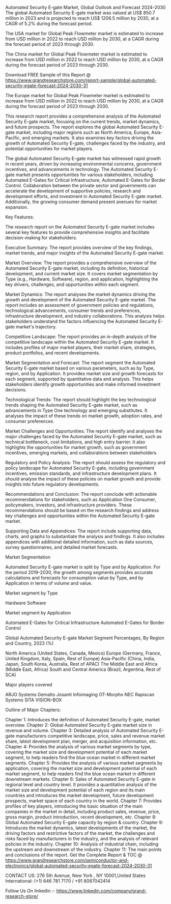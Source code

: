 Automated Security E-gate Market, Global Outlook and Forecast 2024-2030
The global Automated Security E-gate market was valued at US$ 850.7 million in 2023 and is projected to reach US$ 1206.5 million by 2030, at a CAGR of 5.2% during the forecast period.

The USA market for Global Peak Flowmeter market is estimated to increase from USD million in 2022 to reach USD million by 2030, at a CAGR during the forecast period of 2023 through 2030.

The China market for Global Peak Flowmeter market is estimated to increase from USD million in 2022 to reach USD million by 2030, at a CAGR during the forecast period of 2023 through 2030.

Download FREE Sample of this Report @ https://www.grandresearchstore.com/report-sample/global-automated-security-egate-forecast-2024-2030-31

The Europe market for Global Peak Flowmeter market is estimated to increase from USD million in 2022 to reach USD million by 2030, at a CAGR during the forecast period of 2023 through 2030.

This research report provides a comprehensive analysis of the Automated Security E-gate market, focusing on the current trends, market dynamics, and future prospects. The report explores the global Automated Security E-gate market, including major regions such as North America, Europe, Asia-Pacific, and emerging markets. It also examines key factors driving the growth of Automated Security E-gate, challenges faced by the industry, and potential opportunities for market players.

The global Automated Security E-gate market has witnessed rapid growth in recent years, driven by increasing environmental concerns, government incentives, and advancements in technology. The Automated Security E-gate market presents opportunities for various stakeholders, including Automated E-Gates for Critical Infrastructure, Automated E-Gates for Border Control. Collaboration between the private sector and governments can accelerate the development of supportive policies, research and development efforts, and investment in Automated Security E-gate market. Additionally, the growing consumer demand present avenues for market expansion.

Key Features:

The research report on the Automated Security E-gate market includes several key features to provide comprehensive insights and facilitate decision-making for stakeholders.

Executive Summary: The report provides overview of the key findings, market trends, and major insights of the Automated Security E-gate market.

Market Overview: The report provides a comprehensive overview of the Automated Security E-gate market, including its definition, historical development, and current market size. It covers market segmentation by Type (e.g., Hardware, Software), region, and application, highlighting the key drivers, challenges, and opportunities within each segment.

Market Dynamics: The report analyses the market dynamics driving the growth and development of the Automated Security E-gate market. The report includes an assessment of government policies and regulations, technological advancements, consumer trends and preferences, infrastructure development, and industry collaborations. This analysis helps stakeholders understand the factors influencing the Automated Security E-gate market's trajectory.

Competitive Landscape: The report provides an in-depth analysis of the competitive landscape within the Automated Security E-gate market. It includes profiles of major market players, their market share, strategies, product portfolios, and recent developments.

Market Segmentation and Forecast: The report segment the Automated Security E-gate market based on various parameters, such as by Type, region, and by Application. It provides market size and growth forecasts for each segment, supported by quantitative data and analysis. This helps stakeholders identify growth opportunities and make informed investment decisions.

Technological Trends: The report should highlight the key technological trends shaping the Automated Security E-gate market, such as advancements in Type One technology and emerging substitutes. It analyses the impact of these trends on market growth, adoption rates, and consumer preferences.

Market Challenges and Opportunities: The report identify and analyses the major challenges faced by the Automated Security E-gate market, such as technical bottleneck, cost limitations, and high entry barrier. It also highlights the opportunities for market growth, such as government incentives, emerging markets, and collaborations between stakeholders.

Regulatory and Policy Analysis: The report should assess the regulatory and policy landscape for Automated Security E-gate, including government incentives, emission standards, and infrastructure development plans. It should analyse the impact of these policies on market growth and provide insights into future regulatory developments.

Recommendations and Conclusion: The report conclude with actionable recommendations for stakeholders, such as Application One Consumer, policymakers, investors, and infrastructure providers. These recommendations should be based on the research findings and address key challenges and opportunities within the Automated Security E-gate market.

Supporting Data and Appendices: The report include supporting data, charts, and graphs to substantiate the analysis and findings. It also includes appendices with additional detailed information, such as data sources, survey questionnaires, and detailed market forecasts.

Market Segmentation

Automated Security E-gate market is split by Type and by Application. For the period 2019-2030, the growth among segments provides accurate calculations and forecasts for consumption value by Type, and by Application in terms of volume and value.

Market segment by Type

Hardware
Software

Market segment by Application

Automated E-Gates for Critical Infrastructure
Automated E-Gates for Border Control

Global Automated Security E-gate Market Segment Percentages, By Region and Country, 2023 (%)

North America (United States, Canada, Mexico)
Europe (Germany, France, United Kingdom, Italy, Spain, Rest of Europe)
Asia-Pacific (China, India, Japan, South Korea, Australia, Rest of APAC)
The Middle East and Africa (Middle East, Africa)
South and Central America (Brazil, Argentina, Rest of SCA)

Major players covered

ARJO Systems
Gemalto
Josanti Infoimaging
OT-Morpho
NEC
Rapiscan Systems
SITA
VISION-BOX

Outline of Major Chapters:

Chapter 1: Introduces the definition of Automated Security E-gate, market overview.
Chapter 2: Global Automated Security E-gate market size in revenue and volume.
Chapter 3: Detailed analysis of Automated Security E-gate manufacturers competitive landscape, price, sales and revenue market share, latest development plan, merger, and acquisition information, etc.
Chapter 4: Provides the analysis of various market segments by type, covering the market size and development potential of each market segment, to help readers find the blue ocean market in different market segments.
Chapter 5: Provides the analysis of various market segments by application, covering the market size and development potential of each market segment, to help readers find the blue ocean market in different downstream markets.
Chapter 6: Sales of Automated Security E-gate in regional level and country level. It provides a quantitative analysis of the market size and development potential of each region and its main countries and introduces the market development, future development prospects, market space of each country in the world.
Chapter 7: Provides profiles of key players, introducing the basic situation of the main companies in the market in detail, including product sales, revenue, price, gross margin, product introduction, recent development, etc.
Chapter 8: Global Automated Security E-gate capacity by region & country.
Chapter 9: Introduces the market dynamics, latest developments of the market, the driving factors and restrictive factors of the market, the challenges and risks faced by manufacturers in the industry, and the analysis of relevant policies in the industry.
Chapter 10: Analysis of industrial chain, including the upstream and downstream of the industry.
Chapter 11: The main points and conclusions of the report.
Get the Complete Report & TOC @ https://www.grandresearchstore.com/semiconductor-and-electronics/global-automated-security-egate-forecast-2024-2030-31

CONTACT US:
276 5th Avenue, New York , NY 10001,United States
International: (+1) 646 781 7170 / +91 8087042414

Follow Us On linkedin :- https://www.linkedin.com/company/grand-research-store/

